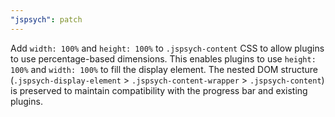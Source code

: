 ```yaml
---
"jspsych": patch
---
```


Add `width: 100%` and `height: 100%` to `.jspsych-content` CSS to allow plugins to use percentage-based dimensions. This enables plugins to use `height: 100%` and `width: 100%` to fill the display element. The nested DOM structure (`.jspsych-display-element` > `.jspsych-content-wrapper` > `.jspsych-content`) is preserved to maintain compatibility with the progress bar and existing plugins.
